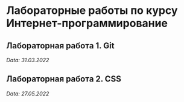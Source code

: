 # Лабораторные работы по курсу Интернет-программирование

## Лабораторная работа 1. Git 

*Data: 31.03.2022*

## Лабораторная работа 2. CSS 

*Data: 27.05.2022*
